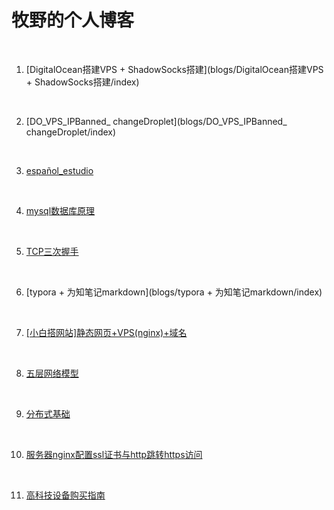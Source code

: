 # 牧野的个人博客

<br>

1. [DigitalOcean搭建VPS + ShadowSocks搭建](blogs/DigitalOcean搭建VPS + ShadowSocks搭建/index)

    <br>

1. [DO_VPS_IPBanned_ changeDroplet](blogs/DO_VPS_IPBanned_ changeDroplet/index)

    <br>

1. [español_estudio](blogs/español_estudio/index)

    <br>

1. [mysql数据库原理](blogs/mysql数据库原理/index)

    <br>

1. [TCP三次握手](blogs/TCP三次握手/index)

    <br>

1. [typora + 为知笔记markdown](blogs/typora + 为知笔记markdown/index)

    <br>

1. [[小白搭网站]静态网页+VPS(nginx)+域名](blogs/[小白搭网站]静态网页+VPS(nginx)+域名/index)

    <br>

1. [五层网络模型](blogs/五层网络模型/index)

    <br>

1. [分布式基础](blogs/分布式基础/index)

    <br>

1. [服务器nginx配置ssl证书与http跳转https访问](blogs/服务器nginx配置ssl证书与http跳转https访问/index)

    <br>

1. [高科技设备购买指南](blogs/高科技设备购买指南/index)

    <br>

